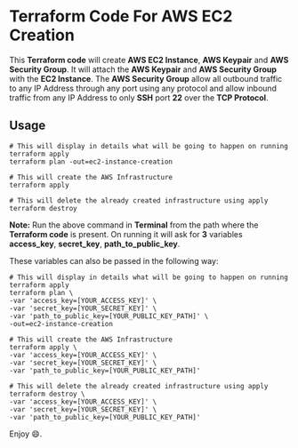 # Terraform Code For **AWS EC2 Creation**

This **Terraform code** will create **AWS EC2 Instance**, **AWS Keypair** and **AWS Security Group**. It will attach the **AWS Keypair** and **AWS Security Group** with the **EC2 Instance**. The **AWS Security Group** allow all outbound traffic to any IP Address through any port using any protocol and allow inbound traffic from any IP Address to only **SSH** port **22** over the **TCP Protocol**.

## Usage
~~~~
# This will display in details what will be going to happen on running terraform apply
terraform plan -out=ec2-instance-creation

# This will create the AWS Infrastructure
terraform apply

# This will delete the already created infrastructure using apply
terraform destroy
~~~~
**Note:** Run the above command in **Terminal** from the path where the **Terraform code** is present. On running it will ask for **3** variables **access_key**, **secret_key**, **path_to_public_key**. 

These variables can also be passed in the following way:

~~~~
# This will display in details what will be going to happen on running terraform apply
terraform plan \
-var 'access_key=[YOUR_ACCESS_KEY]' \
-var 'secret_key=[YOUR_SECRET_KEY]' \
-var 'path_to_public_key=[YOUR_PUBLIC_KEY_PATH]' \
-out=ec2-instance-creation

# This will create the AWS Infrastructure
terraform apply \
-var 'access_key=[YOUR_ACCESS_KEY]' \
-var 'secret_key=[YOUR_SECRET_KEY]' \
-var 'path_to_public_key=[YOUR_PUBLIC_KEY_PATH]'

# This will delete the already created infrastructure using apply
terraform destroy \
-var 'access_key=[YOUR_ACCESS_KEY]' \
-var 'secret_key=[YOUR_SECRET_KEY]' \
-var 'path_to_public_key=[YOUR_PUBLIC_KEY_PATH]'
~~~~

Enjoy :smile:.